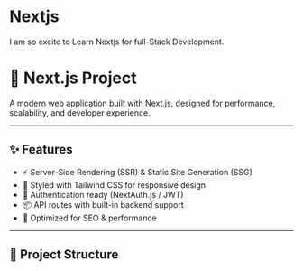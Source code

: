 # Nextjs
I am so excite to Learn Nextjs for full-Stack Development.

# 🚀 Next.js Project

A modern web application built with [Next.js](https://nextjs.org/), designed for performance, scalability, and developer experience.  

---

## ✨ Features
- ⚡️ Server-Side Rendering (SSR) & Static Site Generation (SSG)  
- 🎨 Styled with Tailwind CSS for responsive design  
- 🔐 Authentication ready (NextAuth.js / JWT)  
- 📦 API routes with built-in backend support  
- 🚀 Optimized for SEO & performance  

---

## 📂 Project Structure
